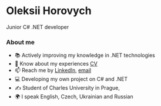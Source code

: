 <div id="about-me">
  <h1>Oleksii Horovych</h1>
  <p> Junior C# .NET developer </p>
  <h3>About me</h2>
  <ul>
    <li>📚 Actively improving my knowledge in .NET technologies</li>
    <li>📄 Know about my experiences <a href="https://your-cv-link.com">CV</a></li>
    <li>📫 Reach me by <a href="https://linkedin.com/in/your-profile">LinkedIn</a>, <a href="mailto:youremail@example.com">email</a></li>
    <li>💻 Developing my own project on C# and .NET</li>
    <li>✍️ Student of Charles University in Prague, </li>
    <li>🌍 I speak English, Czech, Ukrainian and Russian</li>
  </ul>
</div>

<!---
oleksiihorovych/oleksiihorovych is a ✨ special ✨ repository because its `README.md` (this file) appears on your GitHub profile.
You can click the Preview link to take a look at your changes.
--->
